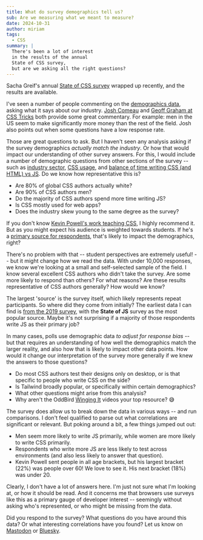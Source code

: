 ```yaml
---
title: What do survey demographics tell us?
sub: Are we measuring what we meant to measure?
date: 2024-10-31
author: miriam
tags:
  - CSS
summary: |
  There's been a lot of interest
  in the results of the annual
  State of CSS survey,
  but are we asking all the right questions?
---
```


Sacha Greif's annual
[State of CSS survey](https://2024.stateofcss.com/en-US/)
wrapped up recently,
and the results are available.

I've seen a number of people
commenting on the
[demographics data](https://2024.stateofcss.com/en-US/demographics/),
asking what it says about our industry.
[Josh Comeau](https://www.joshwcomeau.com/email/2024-10-22-css-survey/)
and [Geoff Graham at CSS Tricks](https://css-tricks.com/state-of-css-2024-results/)
both provide some great commentary.
For example:
men in the US seem to make significantly more money
than the rest of the field.
Josh also points out when some questions
have a low response rate.

Those are great questions to ask.
But I haven't seen any analysis asking
if the survey demographics _actually match the industry_.
Or how that would impact our understanding of other survey answers.
For this, I would include a number of demographic questions
from other sections of the survey --
such as [industry sector](https://2024.stateofcss.com/en-US/usage/#industry_sector),
[CSS usage](https://2024.stateofcss.com/en-US/usage/#usage_type),
and [balance of time writing CSS (and HTML) vs JS](https://2024.stateofcss.com/en-US/usage/#css_js_balance).
Do we know how representative this is?

- Are 80% of global CSS authors actually white?
- Are 90% of CSS authors men?
- Do the majority of CSS authors spend more time writing JS?
- Is CSS mostly used for web apps?
- Does the industry skew young to the same degree as the survey?

If you don't know [Kevin Powell's work teaching CSS](https://www.kevinpowell.co/),
I highly recommend it.
But as you might expect
his audience is weighted towards students.
If he's a [primary source for respondents](https://2024.stateofcss.com/en-US/demographics/#source),
that's likely to impact the demographics, right?

There's no problem with that --
student perspectives are extremely useful! --
but it might change how we read the data.
With under 10,000 responses,
we know we're looking at a small
and self-selected sample of the field.
I know several excellent CSS authors
who didn't take the survey.
Are some more likely to respond than others?
For what reasons?
Are these results representative of CSS authors generally?
How would we know?

The largest 'source' is the survey itself,
which likely represents repeat participants.
So where did they come from initially?
The earliest data I can find is
[from the 2019 survey](https://2019.stateofcss.com/demographics/#source),
with the **State of JS** survey
as the most popular source.
Maybe it's not surprising if a majority of those respondents
write JS as their primary job?

In many cases,
polls use demographic data
_to adjust for response bias_ --
but that requires an understanding of how well
the demographics match the larger reality,
and also how that is likely to impact other data points.
How would it change our interpretation of the survey more generally
if we knew the answers to those questions?

- Do most CSS authors test their designs only on desktop,
  or is that specific to people who write CSS on the side?
- Is Tailwind broadly popular,
  or specifically within certain demographics?
- What other questions might arise from this analysis?
- Why aren't the OddBird [Winging It](https://www.oddbird.net/wingingit/) videos your top resource? 😅

The survey does allow us
to break down the data in various ways --
and run comparisons.
I don't feel qualified to parse out
what correlations are significant or relevant.
But poking around a bit,
a few things jumped out out:

- Men seem more likely to write JS primarily,
  while women are more likely to write CSS primarily.
- Respondents who write more JS are
  less likely to test across environments
  (and also less likely to answer that question).
- Kevin Powell sent people in all age brackets,
  but his largest bracket (22%) was people over 60!
  We love to see it.
  His next bracket (18%) was under 20.

Clearly, I don't have a lot of answers here.
I'm just not sure what I'm looking at,
or how it should be read.
And it concerns me that browsers use surveys like this
as a primary gauge of developer interest --
seemingly without asking who's represented,
or who might be missing from the data.

Did you respond to the survey?
What questions do you have around this data?
Or what interesting correlations have you found?
Let us know on
[Mastodon](https://front-end.social/@oddbird)
or [Bluesky](https://bsky.app/profile/oddbird.dev).
